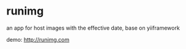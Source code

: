 runimg
======

an app for host images with the effective date,  base on yiiframework

demo: http://runimg.com

